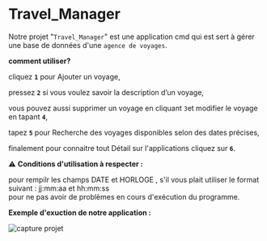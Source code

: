 # Travel_Manager


Notre projet "`Travel_Manager`" est une application cmd qui est sert à gérer une base de données d'une `agence de voyages`.

**comment utiliser?**

cliquez  **`1`** pour  Ajouter un voyage,

pressez  **`2`**  si vous voulez savoir la description d’un voyage,

vous pouvez aussi supprimer un voyage en cliquant `3`et modifier le voyage en tapant **`4`**,

tapez **`5`** pour Recherche des voyages disponibles selon des dates précises,

finalement pour connaitre tout Détail sur l'applications cliquez sur **`6`**.

⚠️ **Conditions d'utilisation à respecter :**

pour rempilr les champs DATE et HORLOGE , s'il vous plait utiliser le format suivant :     jj:mm:aa  et   hh:mm:ss  
pour ne pas avoir de problèmes en cours d'exécution du programme.


**Exemple d'exuction de notre application :**



![capture projet](https://user-images.githubusercontent.com/121571508/210152117-452ad0ab-f425-4014-b30d-8717230bb9ff.png)


